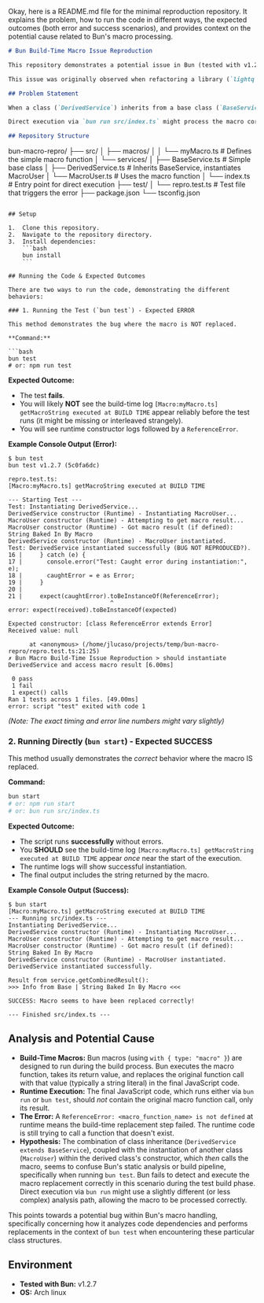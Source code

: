 Okay, here is a README.md file for the minimal reproduction repository. It explains the problem, how to run the code in different ways, the expected outcomes (both error and success scenarios), and provides context on the potential cause related to Bun's macro processing.

```markdown
# Bun Build-Time Macro Issue Reproduction

This repository demonstrates a potential issue in Bun (tested with v1.2.7, but may affect others) where build-time macros (`import ... with { type: "macro" }`) might not be correctly processed and replaced during `bun test` under specific class inheritance and instantiation patterns.

This issue was originally observed when refactoring a library (`lightq`) that uses macros to load Lua scripts at build time. The refactoring introduced a base class, and after that change, `bun test` started failing with a `ReferenceError` indicating the macro function wasn't defined at runtime, even though direct execution with `bun run` worked correctly.

## Problem Statement

When a class (`DerivedService`) inherits from a base class (`BaseService`) and its constructor instantiates another class (`MacroUser`), and *that* class (`MacroUser`) calls a function imported as a build-time macro (`getMacroString`), `bun test` fails to replace the macro function call with its result. This leads to a `ReferenceError` at runtime during the test execution because the macro function doesn't exist then.

Direct execution via `bun run src/index.ts` might process the macro correctly, suggesting the issue could be specific to the `bun test` environment or build pipeline.

## Repository Structure

```
bun-macro-repro/
├── src/
│   ├── macros/
│   │   └── myMacro.ts         # Defines the simple macro function
│   └── services/
│       ├── BaseService.ts     # Simple base class
│       ├── DerivedService.ts  # Inherits BaseService, instantiates MacroUser
│       └── MacroUser.ts       # Uses the macro function
│   └── index.ts             # Entry point for direct execution
├── test/
│   └── repro.test.ts        # Test file that triggers the error
├── package.json
└── tsconfig.json
```

## Setup

1.  Clone this repository.
2.  Navigate to the repository directory.
3.  Install dependencies:
    ```bash
    bun install
    ```

## Running the Code & Expected Outcomes

There are two ways to run the code, demonstrating the different behaviors:

### 1. Running the Test (`bun test`) - Expected ERROR

This method demonstrates the bug where the macro is NOT replaced.

**Command:**

```bash
bun test
# or: npm run test
```

**Expected Outcome:**

*   The test **fails**.
*   You will likely **NOT** see the build-time log `[Macro:myMacro.ts] getMacroString executed at BUILD TIME` appear reliably before the test runs (it might be missing or interleaved strangely).
*   You will see runtime constructor logs followed by a `ReferenceError`.

**Example Console Output (Error):**

```
$ bun test
bun test v1.2.7 (5c0fa6dc)

repro.test.ts:
[Macro:myMacro.ts] getMacroString executed at BUILD TIME

--- Starting Test ---
Test: Instantiating DerivedService...
DerivedService constructor (Runtime) - Instantiating MacroUser...
MacroUser constructor (Runtime) - Attempting to get macro result...
MacroUser constructor (Runtime) - Got macro result (if defined): String Baked In By Macro
DerivedService constructor (Runtime) - MacroUser instantiated.
Test: DerivedService instantiated successfully (BUG NOT REPRODUCED?).
16 |     } catch (e) {
17 |       console.error("Test: Caught error during instantiation:", e);
18 |       caughtError = e as Error;
19 |     }
20 | 
21 |     expect(caughtError).toBeInstanceOf(ReferenceError);
                             ^
error: expect(received).toBeInstanceOf(expected)

Expected constructor: [class ReferenceError extends Error]
Received value: null

      at <anonymous> (/home/jlucaso/projects/temp/bun-macro-repro/repro.test.ts:21:25)
✗ Bun Macro Build-Time Issue Reproduction > should instantiate DerivedService and access macro result [6.00ms]

 0 pass
 1 fail
 1 expect() calls
Ran 1 tests across 1 files. [49.00ms]
error: script "test" exited with code 1
```
*(Note: The exact timing and error line numbers might vary slightly)*

### 2. Running Directly (`bun start`) - Expected SUCCESS

This method usually demonstrates the *correct* behavior where the macro IS replaced.

**Command:**

```bash
bun start
# or: npm run start
# or: bun run src/index.ts
```

**Expected Outcome:**

*   The script runs **successfully** without errors.
*   You **SHOULD** see the build-time log `[Macro:myMacro.ts] getMacroString executed at BUILD TIME` appear *once* near the start of the execution.
*   The runtime logs will show successful instantiation.
*   The final output includes the string returned by the macro.

**Example Console Output (Success):**

```
$ bun start
[Macro:myMacro.ts] getMacroString executed at BUILD TIME
--- Running src/index.ts ---
Instantiating DerivedService...
DerivedService constructor (Runtime) - Instantiating MacroUser...
MacroUser constructor (Runtime) - Attempting to get macro result...
MacroUser constructor (Runtime) - Got macro result (if defined): String Baked In By Macro
DerivedService constructor (Runtime) - MacroUser instantiated.
DerivedService instantiated successfully.

Result from service.getCombinedResult():
>>> Info from Base | String Baked In By Macro <<<

SUCCESS: Macro seems to have been replaced correctly!

--- Finished src/index.ts ---
```

## Analysis and Potential Cause

*   **Build-Time Macros:** Bun macros (using `with { type: "macro" }`) are designed to run during the build process. Bun executes the macro function, takes its return value, and replaces the original function call with that value (typically a string literal) in the final JavaScript code.
*   **Runtime Execution:** The final JavaScript code, which runs either via `bun run` or `bun test`, should *not* contain the original macro function call, only its result.
*   **The Error:** A `ReferenceError: <macro_function_name> is not defined` at runtime means the build-time replacement step failed. The runtime code is still trying to call a function that doesn't exist.
*   **Hypothesis:** The combination of class inheritance (`DerivedService extends BaseService`), coupled with the instantiation of another class (`MacroUser`) within the derived class's constructor, which *then* calls the macro, seems to confuse Bun's static analysis or build pipeline, specifically when running `bun test`. Bun fails to detect and execute the macro replacement correctly in this scenario during the test build phase. Direct execution via `bun run` might use a slightly different (or less complex) analysis path, allowing the macro to be processed correctly.

This points towards a potential bug within Bun's macro handling, specifically concerning how it analyzes code dependencies and performs replacements in the context of `bun test` when encountering these particular class structures.

## Environment

*   **Tested with Bun:** v1.2.7
*   **OS:** Arch linux
```